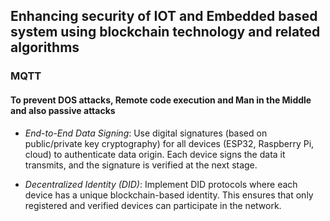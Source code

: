 ## Enhancing security of IOT and Embedded based system using blockchain technology and related algorithms

### MQTT

#### To prevent DOS attacks, Remote code execution and Man in the Middle and also passive attacks

- *End-to-End Data Signing*:
Use digital signatures (based on public/private key cryptography) for all devices (ESP32, Raspberry Pi, cloud) to authenticate data origin.
Each device signs the data it transmits, and the signature is verified at the next stage.

- *Decentralized Identity (DID)*:
Implement DID protocols where each device has a unique blockchain-based identity.
This ensures that only registered and verified devices can participate in the network.
